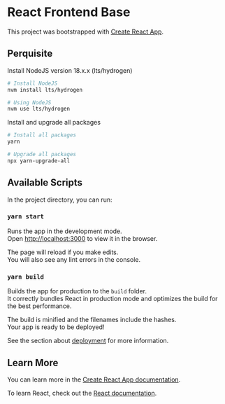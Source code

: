 # React Frontend Base

This project was bootstrapped with [Create React App](https://github.com/facebook/create-react-app).

## Perquisite

Install NodeJS version 18.x.x (lts/hydrogen)

```bash
# Install NodeJS
nvm install lts/hydrogen

# Using NodeJS
nvm use lts/hydrogen
```

Install and upgrade all packages

```bash
# Install all packages
yarn

# Upgrade all packages
npx yarn-upgrade-all
```

## Available Scripts

In the project directory, you can run:

### `yarn start`

Runs the app in the development mode.\
Open [http://localhost:3000](http://localhost:3000) to view it in the browser.

The page will reload if you make edits.\
You will also see any lint errors in the console.

### `yarn build`

Builds the app for production to the `build` folder.\
It correctly bundles React in production mode and optimizes the build for the best performance.

The build is minified and the filenames include the hashes.\
Your app is ready to be deployed!

See the section about [deployment](https://facebook.github.io/create-react-app/docs/deployment) for more information.

## Learn More

You can learn more in the [Create React App documentation](https://facebook.github.io/create-react-app/docs/getting-started).

To learn React, check out the [React documentation](https://reactjs.org/).
